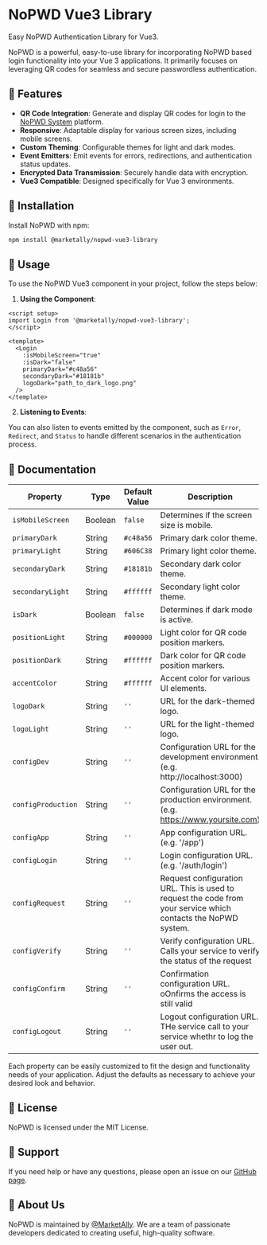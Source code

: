 # NoPWD Vue3 Library 

Easy NoPWD Authentication Library for Vue3.

NoPWD is a powerful, easy-to-use library for incorporating NoPWD based login functionality into your Vue 3 applications. It primarily focuses on leveraging QR codes for seamless and secure passwordless authentication.

## 🚀 Features

- **QR Code Integration**: Generate and display QR codes for login to the [NoPWD System](http://www.nopwd.com) platform.
- **Responsive**: Adaptable display for various screen sizes, including mobile screens.
- **Custom Theming**: Configurable themes for light and dark modes.
- **Event Emitters**: Emit events for errors, redirections, and authentication status updates.
- **Encrypted Data Transmission**: Securely handle data with encryption.
- **Vue3 Compatible**: Designed specifically for Vue 3 environments.

## 🔧 Installation

Install NoPWD with npm:

```bash
npm install @marketally/nopwd-vue3-library
```

## 🎈 Usage

To use the NoPWD Vue3 component in your project, follow the steps below:

1. **Using the Component**:

```vue
<script setup>
import Login from '@marketally/nopwd-vue3-library';
</script>

<template>
  <Login 
    :isMobileScreen="true"
    :isDark="false"
    primaryDark="#c48a56"
    secondaryDark="#18181b"
    logoDark="path_to_dark_logo.png"
  />
</template>
```

2. **Listening to Events**:

You can also listen to events emitted by the component, such as `Error`, `Redirect`, and `Status` to handle different scenarios in the authentication process.

## 📖 Documentation

| Property          | Type     | Default Value | Description                                                                                                                                                          |
|-------------------|----------|---------------|----------------------------------------------------------------------------------------------------------------------------------------------------------------------|
| `isMobileScreen`  | Boolean  | `false`      | Determines if the screen size is mobile.                                                                                                                             |
| `primaryDark`     | String   | `#c48a56`    | Primary dark color theme.                                                                                                                                            |
| `primaryLight`    | String   | `#606C38`    | Primary light color theme.                                                                                                                                           |
| `secondaryDark`   | String   | `#18181b`    | Secondary dark color theme.                                                                                                                                          |
| `secondaryLight`  | String   | `#ffffff`    | Secondary light color theme.                                                                                                                                         |
| `isDark`          | Boolean  | `false`      | Determines if dark mode is active.                                                                                                                                   |
| `positionLight`   | String   | `#000000`    | Light color for QR code position markers.                                                                                                                            |
| `positionDark`    | String   | `#ffffff`    | Dark color for QR code position markers.                                                                                                                             |
| `accentColor`     | String   | `#ffffff`    | Accent color for various UI elements.                                                                                                                                |
| `logoDark`        | String   | `''`         | URL for the dark-themed logo.                                                                                                                                        |
| `logoLight`       | String   | `''`         | URL for the light-themed logo.                                                                                                                                       |
| `configDev`       | String   | `''`         | Configuration URL for the development environment. (e.g. http://localhost:3000)                                                                                          |
| `configProduction`| String   | `''`         | Configuration URL for the production environment. (e.g. https://www.yoursite.com)                                                                                           |
| `configApp`       | String   | `''`         | App configuration URL. (e.g. '/app')                                                                                                                      |
| `configLogin`     | String   | `''`         | Login configuration URL. (e.g. '/auth/login')                                                                                                                    |
| `configRequest`   | String   | `''`         | Request configuration URL. This is used to request the code from your service which contacts the NoPWD system.                                                                                                                  |
| `configVerify`    | String   | `''`         | Verify configuration URL. Calls your service to verify the status of the request                                                                                                                   |
| `configConfirm`   | String   | `''`         | Confirmation configuration URL. oOnfirms the access is still valid                                                                                                             |
| `configLogout`    | String   | `''`         | Logout configuration URL. THe service call to your service whethr to log the user out.                                                                                                                   |

Each property can be easily customized to fit the design and functionality needs of your application. Adjust the defaults as necessary to achieve your desired look and behavior.

## 📃 License

NoPWD is licensed under the MIT License.

## 🎯 Support

If you need help or have any questions, please open an issue on our [GitHub page](https://github.com/MarketAlly/nopwd-vue3-library/issues).

## 🎉 About Us

NoPWD is maintained by [@MarketAlly](https://github.com/MarketAlly). We are a team of passionate developers dedicated to creating useful, high-quality software.